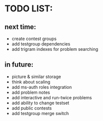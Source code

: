 # TODO LIST:

## next time:

* create contest groups
* add testgroup dependencies
* add trigram indexes for problem searching

## in future:

* picture & similar storage
* think about scaling
* add ms-auth roles integration
* add problem notes
* add interactive and run-twice problems
* add ability to change testset
* add public contests
* add testgroup merge switch
